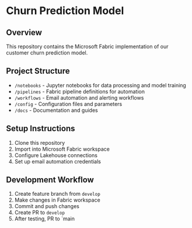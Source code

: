 # Churn Prediction Model

## Overview
This repository contains the Microsoft Fabric implementation of our customer churn prediction model.

## Project Structure
- `/notebooks` - Jupyter notebooks for data processing and model training
- `/pipelines` - Fabric pipeline definitions for automation
- `/workflows` - Email automation and alerting workflows
- `/config` - Configuration files and parameters
- `/docs` - Documentation and guides

## Setup Instructions
1. Clone this repository
2. Import into Microsoft Fabric workspace
3. Configure Lakehouse connections
4. Set up email automation credentials

## Development Workflow
1. Create feature branch from `develop`
2. Make changes in Fabric workspace
3. Commit and push changes
4. Create PR to `develop`
5. After testing, PR to `main
